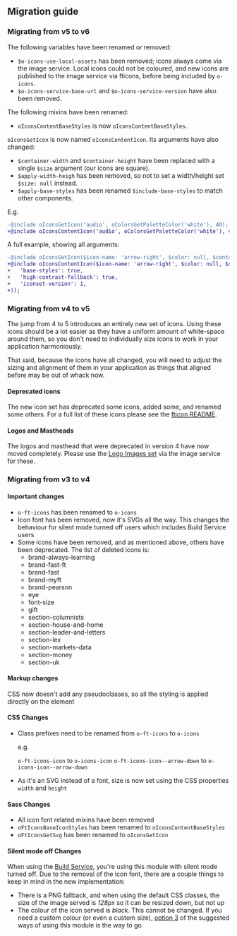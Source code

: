 ## Migration guide

### Migrating from v5 to v6

The following variables have been renamed or removed:
- `$o-icons-use-local-assets` has been removed; icons always come via the image service. Local icons could not be coloured, and new icons are published to the image service via fticons, before being included by `o-icons`.
- `$o-icons-service-base-url` and `$o-icons-service-version` have also been removed.

The following mixins have been renamed:
- `oIconsContentBaseStyles` is now `oIconsContentBaseStyles`.

`oIconsGetIcon` is now named `oIconsContentIcon`. Its arguments have also changed:
- `$container-width` and `$container-height` have been replaced with a single `$size` argument (our icons are square).
- `$apply-width-heigh` has been removed, so not to set a width/height set `$size: null` instead.
- `$apply-base-styles` has been renamed `$include-base-styles` to match other components.

E.g.
```diff
-@include oIconsGetIcon('audio', oColorsGetPaletteColor('white'), 40);
+@include oIconsContentIcon('audio', oColorsGetPaletteColor('white'), 40);
```

A full example, showing all arguments:
```diff
-@include oIconsGetIcon($icon-name: 'arrow-right', $color: null, $container-width: 128, $container-height: null, $apply-base-styles: true, $apply-width-height: true, $iconset-version: 1, $high-contrast-fallback: true)
+@include oIconsContentIcon($icon-name: 'arrow-right', $color: null, $size: 128, $opts: (
+	'base-styles': true,
+	'high-contrast-fallback': true,
+	'iconset-version': 1,
+));
```

### Migrating from v4 to v5

The jump from 4 to 5 introduces an entirely new set of icons. Using these icons should be a lot easier as they have a uniform amount of white-space around them, so you don't need to individually size icons to work in your application harmoniously.

That said, because the icons have all changed, you will need to adjust the sizing and alignment of them in your application as things that aligned before may be out of whack now.


#### Deprecated icons
The new icon set has deprecated some icons, added some, and renamed some others. For a full list of these icons please see the [fticon README](http://github.com/financial-times/fticon).

#### Logos and Mastheads
The logos and masthead that were deprecated in version 4 have now moved completely. Please use the [Logo Images set](http://github.com/financial-times/logo-images) via the image service for these.

### Migrating from v3 to v4

#### Important changes

* `o-ft-icons` has been renamed to `o-icons`
* Icon font has been removed, now it's SVGs all the way. This changes the behaviour for silent mode turned off users which includes Build Service users
* Some icons have been removed, and as mentioned above, others have been deprecated. The list of deleted icons is:
	- brand-always-learning
	- brand-fast-ft
	- brand-fast
	- brand-myft
	- brand-pearson
	- eye
	- font-size
	- gift
	- section-columnists
	- section-house-and-home
	- section-leader-and-letters
	- section-lex
	- section-markets-data
	- section-money
	- section-uk

#### Markup changes

CSS now doesn't add any pseudoclasses, so all the styling is applied directly on the element

#### CSS Changes

* Class prefixes need to be renamed from `o-ft-icons` to `o-icons`

	e.g.

	`o-ft-icons-icon` to `o-icons-icon`
	`o-ft-icons-icon--arrow-down` to `o-icons-icon--arrow-down`

* As it's an SVG instead of a font, size is now set using the CSS properties `width` and `height`

#### Sass Changes

* All icon font related mixins have been removed
* `oFtIconsBaseIconStyles` has been renamed to `oIconsContentBaseStyles`
* `oFtIconsGetSvg` has been renamed to `oIconsGetIcon`

#### Silent mode off Changes

When using the [Build Service](https://origami-build.ft.com), you're using this module with silent mode turned off. Due to the removal of the icon font, there are a couple things to keep in mind in the new implementation:

* There is a PNG fallback, and when using the default CSS classes, the size of the image served is _128px_ so it can be resized down, but not up
* The colour of the icon served is _black_. This cannot be changed. If you need a custom colour (or even a custom size), [option 3](#3-manually-using-the-responsive-image-service) of the suggested ways of using this module is the way to go

